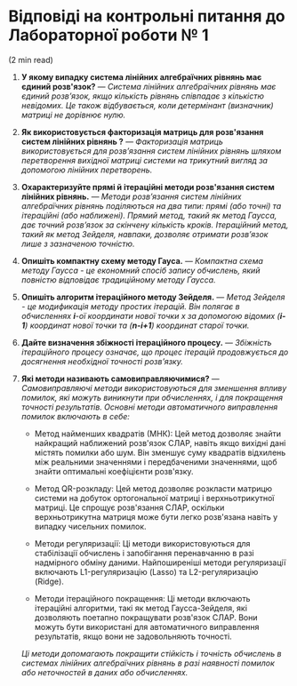 # Відповіді на контрольні питання до Лабораторної роботи № 1  
(2 min read)

1. **У якому випадку система лінійних алгебраїчних рівнянь має єдиний розв'язок?** — _Система лінійних алгебраїчних рівнянь має єдиний розв’язок, якщо кількість рівнянь співпадає з кількістю невідомих. Це також відбувається, коли детермінант (визначник) матриці не дорівнює нулю._

2. **Як використовується факторизація матриць для розв'язання систем лінійних рівнянь ?** — _Факторизація матриць використовується для розв’язання систем лінійних рівнянь шляхом перетворення вихідної матриці системи на трикутний вигляд за допомогою лінійних перетворень._

3. **Охарактеризуйте прямі й ітераційні методи розв'язання систем лінійних рівнянь.** — _Методи розв’язання систем лінійних алгебраїчних рівнянь поділяються на два типи: прямі (або точні) та ітераційні (або наближені). Прямий метод, такий як метод Гаусса, дає точний розв’язок за скінчену кількість кроків. Ітераційний метод, такий як метод Зейделя, навпаки, дозволяє отримати розв’язок лише з зазначеною точністю._

4. **Опишіть компактну схему методу Гауса.** — _Компактна схема методу Гаусса - це економний спосіб запису обчислень, який повністю відповідає традиційному методу Гаусса._

5. **Опишіть алгоритм ітераційного методу Зейделя.** — _Метод Зейделя - це модификацiя методу простих iтерацiй. Вiн полягає в обчисленнях **i**-ої координати нової точки x за допомогою вiдомих (**i-1**) координат нової точки та (**n-i+1**) координат старої точки._

6. **Дайте визначення збіжності ітераційного процесу.** — _Збiжнiсть iтерaцiйного процесу означaє, що процес iтерaцiй продовжується до досягнення необхiдної точностi розв’язку._

7. **Які методи називають самовиправляючимися?** — _Самовиправляючі методи використовуються для зменшення впливу помилок, які можуть виникнути при обчисленнях, і для покращення точності результатів. Основні методи автоматичного виправлення помилок включають в себе:_

    - Метод найменших квадратів (МНК): Цей метод дозволяє знайти найкращий наближений розв'язок СЛАР, навіть якщо вихідні дані містять помилки або шум. Він зменшує суму квадратів відхилень між реальними значеннями і передбаченими значеннями, щоб знайти оптимальні коефіцієнти розв'язку.

    - Метод QR-розкладу: Цей метод дозволяє розкласти матрицю системи на добуток ортогональної матриці і верхньотрикутної матриці. Це спрощує розв'язання СЛАР, оскільки верхньотрикутна матриця може бути легко розв'язана навіть у випадку чисельних помилок.

    - Методи регуляризації: Ці методи використовуються для стабілізації обчислень і запобігання перенавчанню в разі надмірного обміну даними. Найпоширеніші методи регуляризації включають L1-регуляризацію (Lasso) та L2-регуляризацію (Ridge).

    - Методи ітераційного покращення: Ці методи включають ітераційні алгоритми, такі як метод Гаусса-Зейделя, які дозволяють поетапно покращувати розв'язок СЛАР. Вони можуть бути використані для автоматичного виправлення результатів, якщо вони не задовольняють точності.

    _Ці методи допомагають покращити стійкість і точність обчислень в системах лінійних алгебраїчних рівнянь в разі наявності помилок або неточностей в даних або обчисленнях._